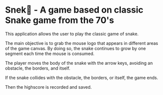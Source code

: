 # Snek🐍 - A game based on classic Snake game from the 70's

This application allows the user to play the classic game of snake.

The main objective is to grab the mouse logo that appears in different areas of the game canvas. By doing so, the snake continues to grow by one segment each time the mouse is consumed.

The player moves the body of the snake with the arrow keys, avoiding an obstacle, the borders, and itself. 

If the snake collides with the obstacle, the borders, or itself, the game ends.  

Then the highscore is recorded and saved.


